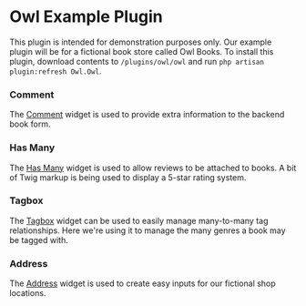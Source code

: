 # Owl Example Plugin
This plugin is intended for demonstration purposes only. Our example plugin will be for a fictional book store called Owl Books. To install this plugin, download contents to ```/plugins/owl/owl``` and run ```php artisan plugin:refresh Owl.Owl```.

### Comment
The [Comment](https://github.com/october-widgets/comment) widget is used to provide extra information to the backend book form.

### Has Many
The [Has Many](https://github.com/october-widgets/hasmany) widget is used to allow reviews to be attached to books. A bit of Twig markup is being used to display a 5-star rating system.

### Tagbox
The [Tagbox](https://github.com/october-widgets/tagbox) widget can be used to easily manage many-to-many tag relationships. Here we're using it to manage the many genres a book may be tagged with.

### Address
The [Address](https://github.com/october-widgets/address) widget is used to create easy inputs for our fictional shop locations.
